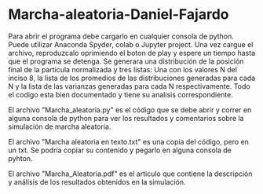 # Marcha-aleatoria-Daniel-Fajardo
Para abrir el programa debe cargarlo en cualquier consola de python. Puede utilizar Anaconda Spyder, colab o Jupyter project. Una vez cargue el archivo, reproduzcalo oprimiendo el boton de play y espere un tiempo hasta que el programa se detenga. Se generara una distribución de la posición final de la particula normalizada y tres listas: Una con los valores N del inciso 8, la lista de los promedios de las distribuciones generadas para cada N y la lista de las varianzas generadas para cada N respectivamente.
Todo el codigo esta bien documentado y tiene su analisis correspondiente.


El archivo "Marcha_aleatoria.py" es el código que se debe abrir y correr en alguna consola de python para ver los resultados y comentarios sobre la simulación de marcha aleatoria.

El archivo "Marcha aleatoria en texto.txt" es una copia del código, pero en un txt. Se podría copiar su contenido y pegarlo en alguna consola de pyhton.

El archivo "Marcha_Aleatoria.pdf" es el articulo que contiene la descripción y análisis de los resultados obtenidos en la simulación.
